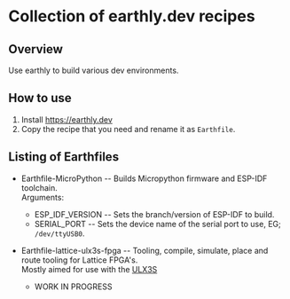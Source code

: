 # Collection of earthly.dev recipes

## Overview
Use earthly to build various dev environments.


## How to use
1. Install https://earthly.dev   
2. Copy the recipe that you need and rename it as `Earthfile`.   

## Listing of Earthfiles
* Earthfile-MicroPython -- Builds Micropython firmware and ESP-IDF toolchain.    
  Arguments:
  * ESP_IDF_VERSION -- Sets the branch/version of ESP-IDF to build.   
  * SERIAL_PORT -- Sets the device name of the serial port to use, EG; `/dev/ttyUSB0`.   

* Earthfile-lattice-ulx3s-fpga -- Tooling, compile, simulate, place and route tooling for Lattice FPGA's.   
                                  Mostly aimed for use with the [ULX3S](https://ulx3s.github.io)
  * WORK IN PROGRESS   
